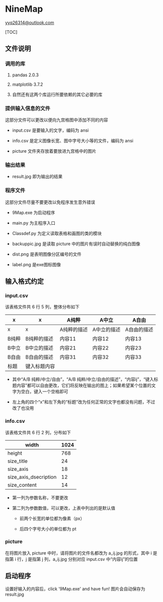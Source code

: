 # NineMap

yyq26314@outlook.com

[TOC]

## 文件说明

### 调用的库

1. pandas 2.0.3

2. matplotlib 3.7.2

3. 自然还有这两个库运行所要依赖的其它必要的库

### 提供输入信息的文件

这部分文件可以更改以便向九宫格图中添加不同的内容

- input.csv 是要输入的文字，编码为 ansi

- info.csv 是定义图像长宽、图中字号大小等的文件，编码为 ansi

- picture 文件夹存放着要放进九宫格中的图片

### 输出结果

- result.jpg 即为输出的结果

### 程序文件

这部分文件尽量不要更改以免程序发生意外错误

- 9Map.exe 为启动程序

- main.py 为主程序入口

- Classdef.py 为定义读取表格和画图的类的模块

- backuppic.jpg 是读取 picture 中的图片有误时自动替换的纯白图像

- dist.png 是表明图像分区编号的文件

- label.png 是exe图标图像

## 输入格式约定

### input.csv

该表格文件共 6 行 5 列，整体分布如下

|x|x|A纯粹|A中立|A自由|
|---|---|---|---|---|
|x|x|A纯粹的描述|A中立的描述|A自由的描述|
|B纯粹|B纯粹的描述|内容11|内容12|内容13|
|B中立|B中立的描述|内容21|内容22|内容23|
|B自由|B自由的描述|内容31|内容32|内容33|
|标题|键入标题内容||||

- 其中“A/B 纯粹/中立/自由”，“A/B 纯粹/中立/自由的描述”，“内容ij”，“键入标题内容”都可以自由更改，它们将反映在输出的图上；如果希望某个位置的文字为空白，键入一个空格即可

- 左上角的四个“x”和左下角的“标题”改为任何正常的文字也都没有问题，不过改了也没用

### info.csv

该表格文件共 6 行 2 列，分布如下

|width|1024|
|---|---|
|height|768|
|size_title|24|
|size_axis|18|
|size_axis_dsecription|12|
|size_content|14|

- 第一列为参数名称，不要更改

- 第二列为参数数值，可以更改，上表中列出的是默认值

  - 前两个长宽的单位都为像素（px）

  - 后四个字号大小的单位都为 pt

### picture

在将图片放入 picture 中时，请将图片的文件名都改为 a_ij.jpg 的形式，其中 i 是指第 i 行，j 是指第 j 列，a_ij.jpg 分别对应 input.csv 中“内容ij”的位置

## 启动程序

设置好输入的内容后，click '9Map.exe' and have fun! 图片会自动保存为 result.jpg 

